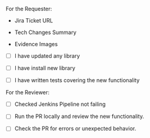 For the Requester:

- Jira Ticket URL

- Tech Changes Summary

- Evidence Images

- [ ] I have updated any library

- [ ] I have install new library

- [ ] I have written tests covering the new functionality

For the Reviewer: 

- [ ] Checked Jenkins Pipeline not failing

- [ ] Run the PR locally and review the new functionality.

- [ ] Check the PR for errors or unexpected behavior.
